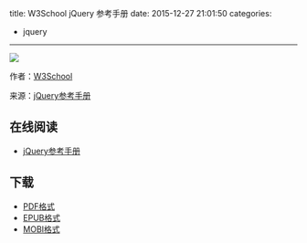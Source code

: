 title: W3School jQuery 参考手册
date: 2015-12-27 21:01:50
categories:
  - jquery
---

![](https://ek8whxe.cloudimg.io/s/width/226/https://www.gitbook.com/cover/book/wizardforcel/w3school-jquery-ref.jpg?build=1450438345350&v=12.0.2)

作者：[W3School](http://www.w3cschool.cc)

来源：[jQuery参考手册](http://www.w3cschool.cc/jquery/jquery-ref-selectors.html)

<!--more-->

## 在线阅读 ##

* [jQuery参考手册](http://www.w3cschool.cc/jquery/jquery-ref-selectors.html)

## 下载 ##

* [PDF格式](https://www.gitbook.com/download/pdf/book/wizardforcel/w3school-jquery-ref)
* [EPUB格式](https://www.gitbook.com/download/epub/book/wizardforcel/w3school-jquery-ref)
* [MOBI格式](https://www.gitbook.com/download/mobi/book/wizardforcel/w3school-jquery-ref)